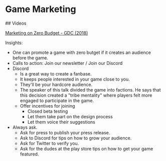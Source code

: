 # Game Marketing

## Videos

[Marketing on Zero Budget - GDC (2018)](https://youtu.be/l3QnovWYvwo)

Insights:

* One can promote a game with zero butget if it creates an audience before the game.
* Calls to action: Join our newsletter / Join our Discord
* Discord
  * Is a great way to create a fanbase.
  * It keeps people interested in your game close to you.
  * They'll be your hardcore audience.
  * The speaker of this talk divided the game into factions. He says that this decision created a "tribe mentality" where players felt more engaged to participate in the game.
  * Offer incentives for joining
    * Closed beta testing
    * Let them take part on the design process
    * Let them voice their suggestions
* Always ask.
  * Ask for press to publish your press release.
  * Ask to Discord for tips on how to grow your audience.
  * Ask for Twitter to verify you.
  * Ask for the dudes at the play store tips on how to get your game featured.
